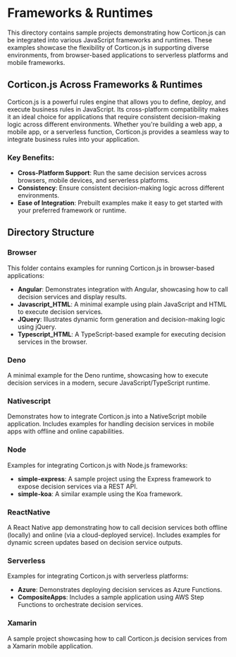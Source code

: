 # Frameworks & Runtimes

This directory contains sample projects demonstrating how Corticon.js can be integrated into various JavaScript frameworks and runtimes. These examples showcase the flexibility of Corticon.js in supporting diverse environments, from browser-based applications to serverless platforms and mobile frameworks.

## Corticon.js Across Frameworks & Runtimes

Corticon.js is a powerful rules engine that allows you to define, deploy, and execute business rules in JavaScript. Its cross-platform compatibility makes it an ideal choice for applications that require consistent decision-making logic across different environments. Whether you're building a web app, a mobile app, or a serverless function, Corticon.js provides a seamless way to integrate business rules into your application.

### Key Benefits:
- **Cross-Platform Support**: Run the same decision services across browsers, mobile devices, and serverless platforms.
- **Consistency**: Ensure consistent decision-making logic across different environments.
- **Ease of Integration**: Prebuilt examples make it easy to get started with your preferred framework or runtime.

## Directory Structure

### **Browser**
This folder contains examples for running Corticon.js in browser-based applications:
- **Angular**: Demonstrates integration with Angular, showcasing how to call decision services and display results.
- **Javascript_HTML**: A minimal example using plain JavaScript and HTML to execute decision services.
- **JQuery**: Illustrates dynamic form generation and decision-making logic using jQuery.
- **Typescript_HTML**: A TypeScript-based example for executing decision services in the browser.

### **Deno**
A minimal example for the Deno runtime, showcasing how to execute decision services in a modern, secure JavaScript/TypeScript runtime.

### **Nativescript**
Demonstrates how to integrate Corticon.js into a NativeScript mobile application. Includes examples for handling decision services in mobile apps with offline and online capabilities.

### **Node**
Examples for integrating Corticon.js with Node.js frameworks:
- **simple-express**: A sample project using the Express framework to expose decision services via a REST API.
- **simple-koa**: A similar example using the Koa framework.

### **ReactNative**
A React Native app demonstrating how to call decision services both offline (locally) and online (via a cloud-deployed service). Includes examples for dynamic screen updates based on decision service outputs.

### **Serverless**
Examples for integrating Corticon.js with serverless platforms:
- **Azure**: Demonstrates deploying decision services as Azure Functions.
- **CompositeApps**: Includes a sample application using AWS Step Functions to orchestrate decision services.

### **Xamarin**
A sample project showcasing how to call Corticon.js decision services from a Xamarin mobile application.

